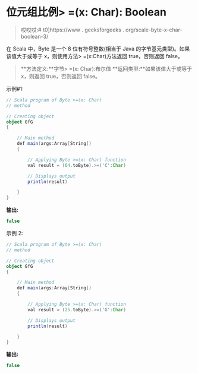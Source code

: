 # 位元组比例> =(x: Char): Boolean

> 哎哎哎:# t0]https://www . geeksforgeeks . org/scale-byte-x-char-boolean-3/

在 Scala 中，Byte 是一个 8 位有符号整数(相当于 Java 的字节基元类型)。如果该值大于或等于 x，则使用方法> =(x:Char)方法返回 true，否则返回 false。

> **方法定义:**字节> =(x: Char):布尔值
> **返回类型:**如果该值大于或等于 x，则返回 true，否则返回 false。

示例#1:

```scala
// Scala program of Byte >=(x: Char)
// method 

// Creating object 
object GfG 
{ 

    // Main method 
    def main(args:Array[String]) 
    { 

        // Applying Byte >=(x: Char) function 
        val result = (64.toByte).>=('C':Char) 

        // Displays output 
        println(result) 

    } 
} 
```

**输出:**

```scala
false
```

示例 2:

```scala
// Scala program of Byte >=(x: Char)
// method 

// Creating object 
object GfG 
{ 

    // Main method 
    def main(args:Array[String]) 
    { 

        // Applying Byte >=(x: Char) function 
        val result = (25.toByte).>=('G':Char) 

        // Displays output 
        println(result) 

    } 
} 
```

**输出:**

```scala
false
```
